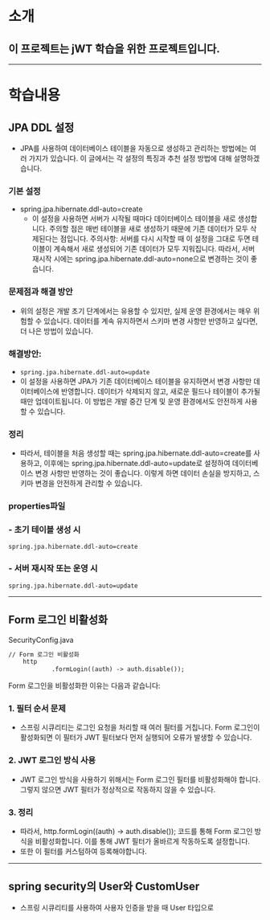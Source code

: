 # 소개
## 이 프로젝트는 jWT 학습을 위한 프로젝트입니다.

<hr />


# 학습내용
## JPA DDL 설정 
- JPA를 사용하여 데이터베이스 테이블을 자동으로 생성하고 관리하는 방법에는 여러 가지가 있습니다. 이 글에서는 각 설정의 특징과 추천 설정 방법에 대해 설명하겠습니다.


### 기본 설정
- spring.jpa.hibernate.ddl-auto=create
    - 이 설정을 사용하면 서버가 시작될 때마다 데이터베이스 테이블을 새로 생성합니다. 주의할 점은 매번 테이블을 새로 생성하기 때문에 기존 데이터가 모두 삭제된다는 점입니다.
      주의사항: 서버를 다시 시작할 때 이 설정을 그대로 두면 테이블이 계속해서 새로 생성되어 기존 데이터가 모두 지워집니다. 따라서, 서버 재시작 시에는 spring.jpa.hibernate.ddl-auto=none으로 변경하는 것이 좋습니다.


### 문제점과 해결 방안
- 위의 설정은 개발 초기 단계에서는 유용할 수 있지만, 실제 운영 환경에서는 매우 위험할 수 있습니다. 데이터를 계속 유지하면서 스키마 변경 사항만 반영하고 싶다면, 더 나은 방법이 있습니다.


### 해결방안:
- ```spring.jpa.hibernate.ddl-auto=update```
- 이 설정을 사용하면 JPA가 기존 데이터베이스 테이블을 유지하면서 변경 사항만 데이터베이스에 반영합니다. 데이터가 삭제되지 않고, 새로운 필드나 테이블이 추가될 때만 업데이트됩니다.
  이 방법은 개발 중간 단계 및 운영 환경에서도 안전하게 사용할 수 있습니다.


### 정리
- 따라서, 테이블을 처음 생성할 때는 spring.jpa.hibernate.ddl-auto=create를 사용하고, 이후에는 spring.jpa.hibernate.ddl-auto=update로 설정하여 데이터베이스 변경 사항만 반영하는 것이 좋습니다. 이렇게 하면 데이터 손실을 방지하고, 스키마 변경을 안전하게 관리할 수 있습니다.


### properties파일
### - 초기 테이블 생성 시
```spring.jpa.hibernate.ddl-auto=create```

### - 서버 재시작 또는 운영 시
```spring.jpa.hibernate.ddl-auto=update```


<hr />


## Form 로그인 비활성화

SecurityConfig.java
```html
// Form 로그인 비활성화
    http
            .formLogin((auth) -> auth.disable());
```

Form 로그인을 비활성화한 이유는 다음과 같습니다:

### 1. 필터 순서 문제
- 스프링 시큐리티는 로그인 요청을 처리할 때 여러 필터를 거칩니다. Form 로그인이 활성화되면 이 필터가 JWT 필터보다 먼저 실행되어 오류가 발생할 수 있습니다.

### 2. JWT 로그인 방식 사용
- JWT 로그인 방식을 사용하기 위해서는 Form 로그인 필터를 비활성화해야 합니다. 그렇지 않으면 JWT 필터가 정상적으로 작동하지 않을 수 있습니다.


### 3. 정리
- 따라서, http.formLogin((auth) -> auth.disable()); 코드를 통해 Form 로그인 방식을 비활성화합니다. 이를 통해 JWT 필터가 올바르게 작동하도록 설정합니다.
- 또한 이 필터를 커스텀하여 등록해야합니다.

<hr />


## spring security의 User와 CustomUser
- 스프링 시큐리티를 사용하여 사용자 인증을 받을 때 User 타입으로 